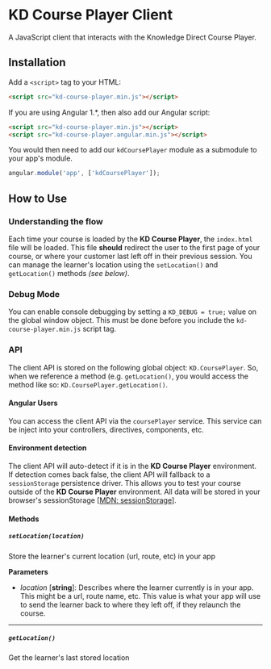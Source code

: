 # KD Course Player Client

A JavaScript client that interacts with the Knowledge Direct Course Player.

## Installation

Add a `<script>` tag to your HTML:

```html
<script src="kd-course-player.min.js"></script>
```

If you are using Angular 1.*, then also add our Angular script:

```html
<script src="kd-course-player.min.js"></script>
<script src="kd-course-player.angular.min.js"></script>
```

You would then need to add our `kdCoursePlayer` module as a submodule to your app's module.

```js
angular.module('app', ['kdCoursePlayer']);
```

## How to Use

### Understanding the flow

Each time your course is loaded by the **KD Course Player**, the `index.html` file will be loaded. This file **should** redirect the user to the first page of your course, or where your customer last left off in their previous session. You can manage the learner's location using the `setLocation()` and `getLocation()` methods _(see below)_.

### Debug Mode

You can enable console debugging by setting a `KD_DEBUG = true;` value on the global window object. This must be done before you include the `kd-course-player.min.js` script tag.

### API

The client API is stored on the following global object: `KD.CoursePlayer`.  So, when we reference a method (e.g. `getLocation()`, you would access the method like so: `KD.CoursePlayer.getLocation()`.

#### Angular Users

You can access the client API via the `coursePlayer` service.  This service can be inject into your controllers, directives, components, etc.

#### Environment detection

The client API will auto-detect if it is in the **KD Course Player** environment. If detection comes back false, the client API will fallback to a `sessionStorage` persistence driver.  This allows you to test your course outside of the  **KD Course Player** environment.  All data will be stored in your browser's sessionStorage [[MDN: sessionStorage](https://developer.mozilla.org/en-US/docs/Web/API/Window/sessionStorage)].

#### Methods

##### `setLocation(location)`

Store the learner's current location (url, route, etc) in your app

**Parameters**

* _location_ [**string**]: Describes where the learner currently is in your app. This might be a url, route name, etc. This value is what your app will use to send the learner back to where they left off, if they relaunch the course.

---

##### `getLocation()`

Get the learner's last stored location
